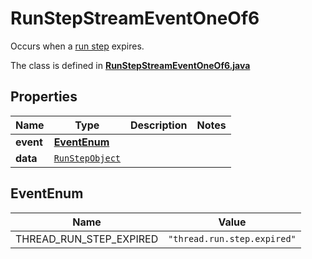 

# RunStepStreamEventOneOf6

Occurs when a [run step](/docs/api-reference/runs/step-object) expires.

The class is defined in **[RunStepStreamEventOneOf6.java](../../src/main/java/org/openapitools/model/RunStepStreamEventOneOf6.java)**

## Properties

Name | Type | Description | Notes
------------ | ------------- | ------------- | -------------
**event** | [**EventEnum**](#EventEnum) |  | 
**data** | [`RunStepObject`](RunStepObject.md) |  | 

## EventEnum

Name | Value
---- | -----
THREAD_RUN_STEP_EXPIRED | `"thread.run.step.expired"`



